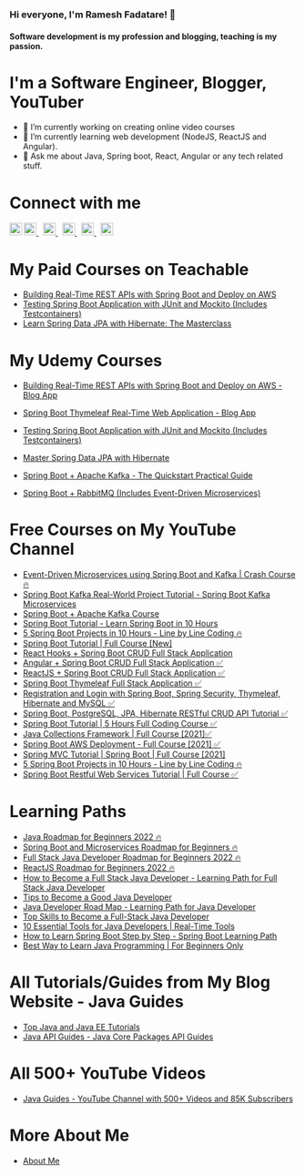 ### Hi everyone, I'm Ramesh Fadatare! 👋

#### Software development is my profession and blogging, teaching is my passion.

<!--
**RameshMF/RameshMF** is a ✨ _special_ ✨ repository because its `README.md` (this file) appears on your GitHub profile.

Here are some ideas to get you started:

- 🔭 I’m currently working on ...
- 🌱 I’m currently learning ...
- 👯 I’m looking to collaborate on ...
- 🤔 I’m looking for help with ...
- 💬 Ask me about ...
- 📫 How to reach me: ...
- 😄 Pronouns: ...
- ⚡ Fun fact: ...
-->

# I'm a Software Engineer, Blogger, YouTuber
- 🔭 I’m currently working on creating online video courses
- 🌱 I’m currently learning web development (NodeJS, ReactJS and Angular).
- 💬 Ask me about Java, Spring boot, React, Angular or any tech related stuff.


# Connect with me
<a href="https://twitter.com/FadatareRamesh" rel="nofollow">
  <img alt="Ramesh's Twitter" width="22px" src="https://camo.githubusercontent.com/eacc870029bca30353239d9d629076ba4c18de75/68747470733a2f2f63646e2e6a7364656c6976722e6e65742f6e706d2f73696d706c652d69636f6e734076332f69636f6e732f747769747465722e737667" data-canonical-src="https://cdn.jsdelivr.net/npm/simple-icons@v3/icons/twitter.svg" style="max-width:100%;">
</a> &nbsp;
<a href="https://www.youtube.com/c/javaguides" rel="nofollow">
    <img align="left" alt="codeSTACKr | YouTube" width="22px" src="https://camo.githubusercontent.com/33faa4fa48fe28c11ace1986cc89bb01824a04a4/68747470733a2f2f63646e2e6a7364656c6976722e6e65742f6e706d2f73696d706c652d69636f6e734076332f69636f6e732f796f75747562652e737667" data-canonical-src="https://cdn.jsdelivr.net/npm/simple-icons@v3/icons/youtube.svg" style="max-width:100%;">
</a>
<a href="https://www.linkedin.com/in/ramesh-fadatare-21703464" rel="nofollow">
  <img alt="Ramesh's Linkdein" width="22px" src="https://camo.githubusercontent.com/b65faae8871ebbdb99790f2644ea7f3c89800b0c/68747470733a2f2f63646e2e6a7364656c6976722e6e65742f6e706d2f73696d706c652d69636f6e734076332f69636f6e732f6c696e6b6564696e2e737667" data-canonical-src="https://cdn.jsdelivr.net/npm/simple-icons@v3/icons/linkedin.svg" style="max-width:100%;">
</a> &nbsp;
<a href="https://stackoverflow.com/users/7430105/ramesh-fadatare" rel="nofollow">
  <img alt="Ramesh's StackOverflow" width="22px" src="https://camo.githubusercontent.com/65af9fc470293401135dba50a1fdd821be90cfc3/68747470733a2f2f63646e2e6a7364656c6976722e6e65742f6e706d2f73696d706c652d69636f6e734076332f69636f6e732f737461636b6f766572666c6f772e737667" data-canonical-src="https://cdn.jsdelivr.net/npm/simple-icons@v3/icons/stackoverflow.svg" style="max-width:100%;">
</a> &nbsp;
<a href="https://www.facebook.com/javatechnology" rel="nofollow">
  <img alt="Ramesh's Facebook" width="22px" src="https://camo.githubusercontent.com/cf4f8d2d15be36d8d350ce33929ef131091abc78/68747470733a2f2f63646e2e6a7364656c6976722e6e65742f6e706d2f73696d706c652d69636f6e734076332f69636f6e732f66616365626f6f6b2e737667" data-canonical-src="https://cdn.jsdelivr.net/npm/simple-icons@v3/icons/facebook.svg" style="max-width:100%;">
</a>  &nbsp;
<a href="https://www.instagram.com/rameshfadatare/" rel="nofollow">
  <img alt="Ramesh's Instagram" width="22px" src="https://camo.githubusercontent.com/8ea1156d8ac160172cbef7a54a19bad16a73ebe4/68747470733a2f2f63646e2e6a7364656c6976722e6e65742f6e706d2f73696d706c652d69636f6e734076332f69636f6e732f696e7374616772616d2e737667" data-canonical-src="https://cdn.jsdelivr.net/npm/simple-icons@v3/icons/instagram.svg" style="max-width:100%;">
</a>

# My Paid Courses on Teachable
* <a href="https://courses.javaguides.net/p/building-rest-api-with-spring-boot" target="_blank">Building Real-Time REST APIs with Spring Boot and Deploy on AWS</a>
* <a href="https://www.udemy.com/course/testing-spring-boot-application-with-junit-and-mockito" target="_blank">Testing Spring Boot Application with JUnit and Mockito (Includes Testcontainers) </a>
* <a href="https://courses.javaguides.net/p/learn-spring-data-jpa-using-hibernate" target="_blank">Learn Spring Data JPA with Hibernate: The Masterclass </a>

# My Udemy Courses
* <a href="https://www.udemy.com/course/building-real-time-rest-apis-with-spring-boot/?referralCode=6312172DF8B8C2C11F5E" target="_blank">Building Real-Time REST APIs with Spring Boot and Deploy on AWS - Blog App </a>

* <a href="https://www.udemy.com/course/spring-boot-thymeleaf-course/?referralCode=2EF214514F93CA0F0DD3" target="_blank">Spring Boot Thymeleaf Real-Time Web Application - Blog App </a>

* <a href="https://www.udemy.com/course/testing-spring-boot-application-with-junit-and-mockito/?referralCode=A75C5DD2967469FE7BDF" target="_blank">Testing Spring Boot Application with JUnit and Mockito (Includes Testcontainers) </a>

* <a href="https://www.udemy.com/course/master-spring-data-jpa-with-hibernate/?referralCode=83ABBA51A8BB3E692F8F" target="_blank">Master Spring Data JPA with Hibernate </a>

* <a href="https://www.udemy.com/course/spring-boot-and-apache-kafka/?referralCode=545DF9E4BA28DAAA2832" target="_blank">Spring Boot + Apache Kafka - The Quickstart Practical Guide</a>

* <a href="https://www.udemy.com/course/spring-boot-rabbitmq-course/?referralCode=597B5A8827E03AB85417" target="_blank">Spring Boot + RabbitMQ (Includes Event-Driven Microservices)</a>

# Free Courses on My YouTube Channel
* <a href="https://youtu.be/YDT9W5nva_Y" target="_blank">Event-Driven Microservices using Spring Boot and Kafka | Crash Course 🔥</a>
* <a href="https://youtu.be/TkhU8d-uao8" target="_blank">Spring Boot Kafka Real-World Project Tutorial - Spring Boot Kafka Microservices</a>
* <a href="https://www.youtube.com/playlist?list=PLGRDMO4rOGcNLwoack4ZiTyewUcF6y6BU" target="_blank">Spring Boot + Apache Kafka Course</a>
* <a href="https://youtu.be/_thI-4AF7M8" target="_blank">Spring Boot Tutorial - Learn Spring Boot in 10 Hours</a>
* <a href="https://youtu.be/VR1zoNomG3w" target="_blank">5 Spring Boot Projects in 10 Hours - Line by Line Coding 🔥</a>
* <a href="https://youtu.be/slTUtTSwRKU" target="_blank">Spring Boot Tutorial | Full Course [New]</a>
* <a href="https://www.youtube.com/playlist?list=PLGRDMO4rOGcNsCZuMB8ydjDNNWLY69Rpu" target="_blank">React Hooks + Spring Boot CRUD Full Stack Application </a>
* <a href="https://youtu.be/tLBX9fq813c" target="_blank">Angular + Spring Boot CRUD Full Stack Application ✅</a>
* <a href="https://youtu.be/n43h1eJ2EUE" target="_blank">ReactJS + Spring Boot CRUD Full Stack Application ✅</a>
* <a href="https://www.youtube.com/playlist?list=PLGRDMO4rOGcM7B0TsM_-2efML7LAOriWV" target="_blank">Spring Boot Thymeleaf Full Stack Application ✅</a>
* <a href="https://youtu.be/Hk70e7KR290" target="_blank">Registration and Login with Spring Boot, Spring Security, Thymeleaf, Hibernate and MySQL ✅</a>
* <a href="https://youtu.be/eWbGV3LLwVQ" target="_blank">Spring Boot, PostgreSQL, JPA, Hibernate RESTful CRUD API Tutorial ✅ </a>
* <a href="https://youtu.be/slTUtTSwRKU" target="_blank">Spring Boot Tutorial | 5 Hours Full Coding Course ✅ </a>
* <a href="https://youtu.be/GdAon80-0KA" target="_blank">Java Collections Framework | Full Course [2021]✅ </a>
* <a href="https://youtu.be/D1yOALZcMHs" target="_blank">Spring Boot AWS Deployment - Full Course [2021] ✅</a>
* <a href="https://youtu.be/Ku3gsv7_bCc" target="_blank">Spring MVC Tutorial | Spring Boot | Full Course [2021]</a>
* <a href="https://youtu.be/VR1zoNomG3w" target="_blank">5 Spring Boot Projects in 10 Hours - Line by Line Coding 🔥</a>
* <a href="https://youtu.be/th3uIP7D8nk" target="_blank">Spring Boot Restful Web Services Tutorial | Full Course ✅</a>

# Learning Paths
* <a href="https://youtu.be/LnFuK6xNe7c" target="_blank">Java Roadmap for Beginners 2022 🔥</a>
* <a href="https://youtu.be/0-gUrk7QTME" target="_blank">Spring Boot and Microservices Roadmap for Beginners 🔥</a>
* <a href="https://youtu.be/elgtrqylT6M" target="_blank">Full Stack Java Developer Roadmap for Beginners 2022 🔥</a>
* <a href="https://youtu.be/PQEj_cm0QS0" target="_blank">ReactJS Roadmap for Beginners 2022 🔥</a>
* <a href="https://youtu.be/L4sOI8ffsqs" target="_blank">How to Become a Full Stack Java Developer - Learning Path for Full Stack Java Developer</a>
* <a href="https://youtu.be/Um98o1Yq1nU" target="_blank">Tips to Become a Good Java Developer</a>
* <a href="https://youtu.be/8G9h3XjffzU" target="_blank">Java Developer Road Map - Learning Path for Java Developer</a>
* <a href="https://youtu.be/q8B1PqADPfM" target="_blank">Top Skills to Become a Full-Stack Java Developer</a>
* <a href="https://youtu.be/Kzojk8kjM8Q" target="_blank">10 Essential Tools for Java Developers | Real-Time Tools</a>
* <a href="https://youtu.be/nZFe5ITz11I" target="_blank">How to Learn Spring Boot Step by Step - Spring Boot Learning Path</a>
* <a href="https://youtu.be/o6c1zessesw" target="_blank">Best Way to Learn Java Programming | For Beginners Only</a>

# All Tutorials/Guides from My Blog Website - Java Guides
* <a href="https://www.javaguides.net/p/top-java-tutorials.html" target="_blank">Top Java and Java EE Tutorials</a>
* <a href="https://www.javaguides.net/p/java-api-guides-java-core-packages-api.html" target="_blank">Java API Guides - Java Core Packages API Guides</a>

# All 500+ YouTube Videos
* <a href="https://www.youtube.com/c/javaguides" target="_blank">Java Guides - YouTube Channel with 500+ Videos and 85K Subscribers</a>

# More About Me
* <a href="https://www.javaguides.net/p/about-me.html" target="_blank">About Me</a>
